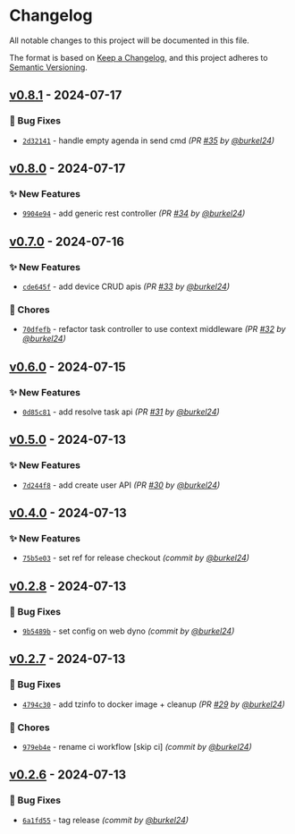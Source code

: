 # Changelog
All notable changes to this project will be documented in this file.

The format is based on [Keep a Changelog](https://keepachangelog.com/en/1.0.0/),
and this project adheres to [Semantic Versioning](https://semver.org/spec/v2.0.0.html).

## [v0.8.1] - 2024-07-17
### :bug: Bug Fixes
- [`2d32141`](https://github.com/mole-squad/soq-api/commit/2d321412ed18fb4c3a3edf1c23d51285d7fa119e) - handle empty agenda in send cmd *(PR [#35](https://github.com/mole-squad/soq-api/pull/35) by [@burkel24](https://github.com/burkel24))*


## [v0.8.0] - 2024-07-17
### :sparkles: New Features
- [`9904e94`](https://github.com/mole-squad/soq-api/commit/9904e947bca7b1547094df79c094698677f35330) - add generic rest controller *(PR [#34](https://github.com/mole-squad/soq-api/pull/34) by [@burkel24](https://github.com/burkel24))*


## [v0.7.0] - 2024-07-16
### :sparkles: New Features
- [`cde645f`](https://github.com/mole-squad/soq-api/commit/cde645fdd0ccffea4e57009a187cdf5f8aa3a164) - add device CRUD apis *(PR [#33](https://github.com/mole-squad/soq-api/pull/33) by [@burkel24](https://github.com/burkel24))*

### :wrench: Chores
- [`70dfefb`](https://github.com/mole-squad/soq-api/commit/70dfefbdecb1bbc426d48d123872d25115ecacdd) - refactor task controller to use context middleware *(PR [#32](https://github.com/mole-squad/soq-api/pull/32) by [@burkel24](https://github.com/burkel24))*


## [v0.6.0] - 2024-07-15
### :sparkles: New Features
- [`0d85c81`](https://github.com/mole-squad/soq-api/commit/0d85c81e3158996065942f709862b0cde9fafed1) - add resolve task api *(PR [#31](https://github.com/mole-squad/soq-api/pull/31) by [@burkel24](https://github.com/burkel24))*


## [v0.5.0] - 2024-07-13
### :sparkles: New Features
- [`7d244f8`](https://github.com/mole-squad/soq-api/commit/7d244f839b1a58d3b80dec71525add6420f7af5b) - add create user API *(PR [#30](https://github.com/mole-squad/soq-api/pull/30) by [@burkel24](https://github.com/burkel24))*


## [v0.4.0] - 2024-07-13
### :sparkles: New Features
- [`75b5e03`](https://github.com/mole-squad/soq-api/commit/75b5e035fd855da46b72c79561c4b1ed14292816) - set ref for release checkout *(commit by [@burkel24](https://github.com/burkel24))*


## [v0.2.8] - 2024-07-13
### :bug: Bug Fixes
- [`9b5489b`](https://github.com/mole-squad/soq-api/commit/9b5489b2df8427d46824238d31d4c6b775480388) - set config on web dyno *(commit by [@burkel24](https://github.com/burkel24))*


## [v0.2.7] - 2024-07-13
### :bug: Bug Fixes
- [`4794c30`](https://github.com/mole-squad/soq-api/commit/4794c300685ca19cb6632085d7fdad7d97d1c3cb) - add tzinfo to docker image + cleanup *(PR [#29](https://github.com/mole-squad/soq-api/pull/29) by [@burkel24](https://github.com/burkel24))*

### :wrench: Chores
- [`979eb4e`](https://github.com/mole-squad/soq-api/commit/979eb4e246df21b08873e4d98f0d4da210349ae7) - rename ci workflow [skip ci] *(commit by [@burkel24](https://github.com/burkel24))*


## [v0.2.6] - 2024-07-13
### :bug: Bug Fixes
- [`6a1fd55`](https://github.com/mole-squad/soq-api/commit/6a1fd55bfdf032e70169d0d70b103e2085668cc3) - tag release *(commit by [@burkel24](https://github.com/burkel24))*

[v0.2.6]: https://github.com/mole-squad/soq-api/compare/v0.2.5...v0.2.6
[v0.2.7]: https://github.com/mole-squad/soq-api/compare/v0.2.6...v0.2.7
[v0.2.8]: https://github.com/mole-squad/soq-api/compare/v0.2.7...v0.2.8
[v0.4.0]: https://github.com/mole-squad/soq-api/compare/v0.3.0...v0.4.0
[v0.5.0]: https://github.com/mole-squad/soq-api/compare/v0.4.0...v0.5.0
[v0.6.0]: https://github.com/mole-squad/soq-api/compare/v0.5.0...v0.6.0
[v0.7.0]: https://github.com/mole-squad/soq-api/compare/v0.6.0...v0.7.0
[v0.8.0]: https://github.com/mole-squad/soq-api/compare/v0.7.0...v0.8.0
[v0.8.1]: https://github.com/mole-squad/soq-api/compare/v0.8.0...v0.8.1
